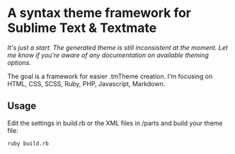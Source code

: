 # A syntax theme framework for Sublime Text & Textmate

*It's just a start. The generated theme is still inconsistent at the moment. Let me know if you're aware of any documentation on available theming options.*

The goal is a framework for easier .tmTheme creation.
I'm focusing on HTML, CSS, SCSS, Ruby, PHP, Javascript, Markdown.

## Usage

Edit the settings in build.rb or the XML files in /parts and build your theme file:

	ruby build.rb
